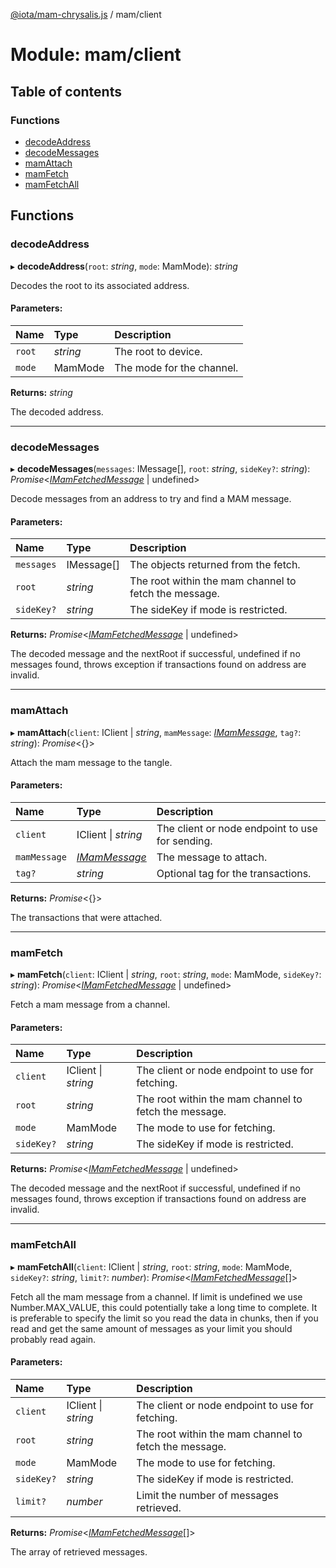 [@iota/mam-chrysalis.js](../README.md) / mam/client

# Module: mam/client

## Table of contents

### Functions

- [decodeAddress](mam_client.md#decodeaddress)
- [decodeMessages](mam_client.md#decodemessages)
- [mamAttach](mam_client.md#mamattach)
- [mamFetch](mam_client.md#mamfetch)
- [mamFetchAll](mam_client.md#mamfetchall)

## Functions

### decodeAddress

▸ **decodeAddress**(`root`: *string*, `mode`: MamMode): *string*

Decodes the root to its associated address.

#### Parameters:

Name | Type | Description |
:------ | :------ | :------ |
`root` | *string* | The root to device.   |
`mode` | MamMode | The mode for the channel.   |

**Returns:** *string*

The decoded address.

___

### decodeMessages

▸ **decodeMessages**(`messages`: IMessage[], `root`: *string*, `sideKey?`: *string*): *Promise*<[*IMamFetchedMessage*](../interfaces/models_imamfetchedmessage.imamfetchedmessage.md) \| undefined\>

Decode messages from an address to try and find a MAM message.

#### Parameters:

Name | Type | Description |
:------ | :------ | :------ |
`messages` | IMessage[] | The objects returned from the fetch.   |
`root` | *string* | The root within the mam channel to fetch the message.   |
`sideKey?` | *string* | The sideKey if mode is restricted.   |

**Returns:** *Promise*<[*IMamFetchedMessage*](../interfaces/models_imamfetchedmessage.imamfetchedmessage.md) \| undefined\>

The decoded message and the nextRoot if successful, undefined if no messages found,
throws exception if transactions found on address are invalid.

___

### mamAttach

▸ **mamAttach**(`client`: IClient \| *string*, `mamMessage`: [*IMamMessage*](../interfaces/models_imammessage.imammessage.md), `tag?`: *string*): *Promise*<{}\>

Attach the mam message to the tangle.

#### Parameters:

Name | Type | Description |
:------ | :------ | :------ |
`client` | IClient \| *string* | The client or node endpoint to use for sending.   |
`mamMessage` | [*IMamMessage*](../interfaces/models_imammessage.imammessage.md) | The message to attach.   |
`tag?` | *string* | Optional tag for the transactions.   |

**Returns:** *Promise*<{}\>

The transactions that were attached.

___

### mamFetch

▸ **mamFetch**(`client`: IClient \| *string*, `root`: *string*, `mode`: MamMode, `sideKey?`: *string*): *Promise*<[*IMamFetchedMessage*](../interfaces/models_imamfetchedmessage.imamfetchedmessage.md) \| undefined\>

Fetch a mam message from a channel.

#### Parameters:

Name | Type | Description |
:------ | :------ | :------ |
`client` | IClient \| *string* | The client or node endpoint to use for fetching.   |
`root` | *string* | The root within the mam channel to fetch the message.   |
`mode` | MamMode | The mode to use for fetching.   |
`sideKey?` | *string* | The sideKey if mode is restricted.   |

**Returns:** *Promise*<[*IMamFetchedMessage*](../interfaces/models_imamfetchedmessage.imamfetchedmessage.md) \| undefined\>

The decoded message and the nextRoot if successful, undefined if no messages found,
throws exception if transactions found on address are invalid.

___

### mamFetchAll

▸ **mamFetchAll**(`client`: IClient \| *string*, `root`: *string*, `mode`: MamMode, `sideKey?`: *string*, `limit?`: *number*): *Promise*<[*IMamFetchedMessage*](../interfaces/models_imamfetchedmessage.imamfetchedmessage.md)[]\>

Fetch all the mam message from a channel.
If limit is undefined we use Number.MAX_VALUE, this could potentially take a long time to complete.
It is preferable to specify the limit so you read the data in chunks, then if you read and get the
same amount of messages as your limit you should probably read again.

#### Parameters:

Name | Type | Description |
:------ | :------ | :------ |
`client` | IClient \| *string* | The client or node endpoint to use for fetching.   |
`root` | *string* | The root within the mam channel to fetch the message.   |
`mode` | MamMode | The mode to use for fetching.   |
`sideKey?` | *string* | The sideKey if mode is restricted.   |
`limit?` | *number* | Limit the number of messages retrieved.   |

**Returns:** *Promise*<[*IMamFetchedMessage*](../interfaces/models_imamfetchedmessage.imamfetchedmessage.md)[]\>

The array of retrieved messages.
